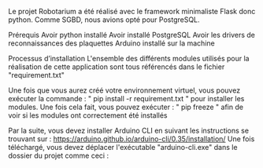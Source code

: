 Le projet Robotarium a été réalisé avec le framework minimaliste Flask donc python. Comme SGBD, nous avions opté pour PostgreSQL.

Prérequis
Avoir python installé 
Avoir installé PostgreSQL
Avoir les drivers de reconnaissances des plaquettes Arduino installé sur la machine

Processus d’installation
L'ensemble des différents modules utilisés pour la réalisation de cette application sont tous référencés dans le fichier "requirement.txt"

Une fois que vous aurez créé votre environnement virtuel, vous pouvez exécuter la commande : 
 " pip install -r requirement.txt " pour installer les modules.
 Une fois cela fait, vous pouvez exécuter :
" pip freeze " afin de voir si les modules ont correctement été installés

Par la suite, vous devez installer Arduino CLI en suivant les instructions se trouvant sur :
https://arduino.github.io/arduino-cli/0.35/installation/ 
Une fois téléchargé, vous devez déplacer l'exécutable "arduino-cli.exe" dans le dossier du projet comme ceci :
